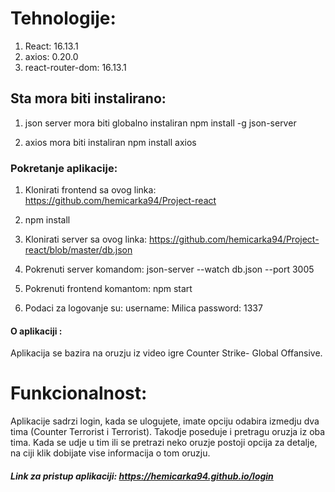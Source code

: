 # Tehnologije:

1. React: 16.13.1
2. axios: 0.20.0
3. react-router-dom: 16.13.1

## Sta mora biti instalirano: 

1. json server mora biti globalno instaliran
npm install -g json-server

2. axios mora biti instaliran
npm install axios

### Pokretanje aplikacije:

1. Klonirati frontend sa ovog linka:
            https://github.com/hemicarka94/Project-react

2. npm install

3. Klonirati server sa ovog linka: 
            https://github.com/hemicarka94/Project-react/blob/master/db.json

4. Pokrenuti server komandom:
            json-server --watch db.json --port 3005

5. Pokrenuti frontend komantom: 
            npm start

6. Podaci za logovanje su:
            username: Milica
            password: 1337

#### O aplikaciji :

Aplikacija se bazira na oruzju iz video igre Counter Strike- Global Offansive.

# Funkcionalnost:

Aplikacije sadrzi login, kada se ulogujete, imate opciju odabira izmedju dva tima (Counter Terrorist i Terrorist). Takodje poseduje i pretragu oruzja iz oba tima. Kada se udje u tim ili se pretrazi neko oruzje postoji opcija za detalje, na ciji klik dobijate vise informacija o tom oruzju.

##### Link za pristup aplikaciji: https://hemicarka94.github.io/login